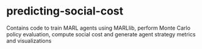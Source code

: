 # predicting-social-cost
Contains code to train MARL agents using MARLlib, perform Monte Carlo policy evaluation, compute social cost and generate agent strategy metrics and visualizations
